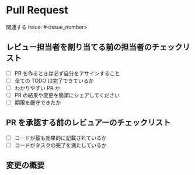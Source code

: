 # Pull Request

関連する issue: #<issue_number>

## レビュー担当者を割り当てる前の担当者のチェックリスト

<!-- Only complete tasks that are necessary -->

- [ ] PR を作るときは必ず自分をアサインすること
- [ ] 全ての TODO は完了できているか
- [ ] わかりやすい PR か
- [ ] PR の結果や変更を簡潔にシェアしてください
- [ ] 期限を厳守できたか

<!--
  <details>
    <summary>Example of Audits Report on 11/1/2019</summary>

  copy this [gist](https://gist.github.com/oladhari/ee8b153c2d8001ae6d87f8f9633bce1d) and drop it in this [viewer](https://googlechrome.github.io/lighthouse/viewer/) to read the report
  </details>

  <details>
    <summary>Example of Coverage Report on 11/1/2019</summary>

  </details>
-->

## PR を承認する前のレビュアーのチェックリスト

<!-- Only complete tasks that are necessary -->

- [ ] コードが最も効果的に記載されているか
- [ ] コードがタスクの完了を満たしているか

## 変更の概要

<!-- write summary here -->
